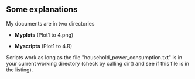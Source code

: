 ## Some explanations

My documents are in two directories

* <b>Myplots</b> (Plot1 to 4.png)

* <b>Myscripts</b> (Plot1 to 4.R)

Scripts work as long as the file "household_power_consumption.txt" is in your current working directory (check by calling dir() and see if this file is in the listing). 
